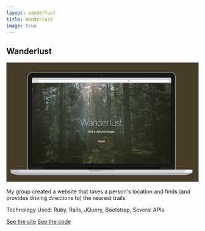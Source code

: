 ```yaml
---
layout: wanderlust
title: Wanderlust
image: true
---
```



<div id="wanderlust" class="hidden">
	<h2>Wanderlust</h2>
	<a id="project-link" href="#" target="_blank"><img src="/assets/images/Wanderlust.png"></a>
	<p class="project-blurb">My group created a website that takes a person's location and finds (and provides driving directions to) the nearest trails.</p>
	<p class="tech">Technology Used: Ruby, Rails, JQuery, Bootstrap, Several APIs</p>
	<a class="project-link" href="#" target="_blank">See the site</a>
	<a class="project-link" href="https://github.com/ALeonard90/trails" target="_blank">See the code</a>
</div>